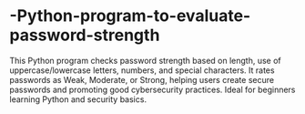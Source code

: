 # -Python-program-to-evaluate-password-strength
This Python program checks password strength based on length, use of uppercase/lowercase letters, numbers, and special characters. It rates passwords as Weak, Moderate, or Strong, helping users create secure passwords and promoting good cybersecurity practices. Ideal for beginners learning Python and security basics.
